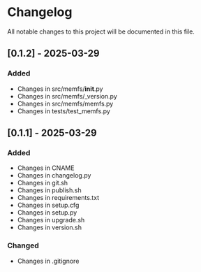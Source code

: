 # Changelog

All notable changes to this project will be documented in this file.

## [0.1.2] - 2025-03-29

### Added
- Changes in src/memfs/__init__.py
- Changes in src/memfs/_version.py
- Changes in src/memfs/memfs.py
- Changes in tests/test_memfs.py

## [0.1.1] - 2025-03-29

### Added
- Changes in CNAME
- Changes in changelog.py
- Changes in git.sh
- Changes in publish.sh
- Changes in requirements.txt
- Changes in setup.cfg
- Changes in setup.py
- Changes in upgrade.sh
- Changes in version.sh

### Changed
- Changes in .gitignore

